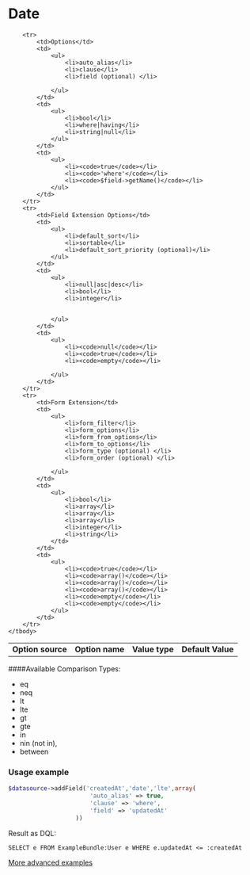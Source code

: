 # Date

<table>
    <head>
        <tr>
            <td><b>Option source</b></td>
            <td><b>Option name</b></td>
            <td><b>Value type</b></td>
            <td><b>Default Value</b></td>
        </tr>
    </head>
    <tbody>

        <tr>
            <td>Options</td>
            <td>
                <ul>
                    <li>auto_alias</li>
                    <li>clause</li>
                    <li>field (optional) </li>

                </ul>
            </td>
            <td>
                <ul>
                    <li>bool</li>
                    <li>where|having</li>
                    <li>string|null</li>
                </ul>
            </td>
            <td>
                <ul>
                    <li><code>true</code></li>
                    <li><code>'where'</code></li>
                    <li><code>$field->getName()</code></li>
                </ul>
            </td>
        </tr>
        <tr>
            <td>Field Extension Options</td>
            <td>
                <ul>
                    <li>default_sort</li>
                    <li>sortable</li>
                    <li>default_sort_priority (optional)</li>
                </ul>
            </td>
            <td>
                <ul>
                    <li>null|asc|desc</li>
                    <li>bool</li>
                    <li>integer</li>


                </ul>
            </td>
            <td>
                <ul>
                    <li><code>null</code></li>
                    <li><code>true</code></li>
                    <li><code>empty</code></li>

                </ul>
            </td>
        </tr>
        <tr>
            <td>Form Extension</td>
            <td>
                <ul>
                    <li>form_filter</li>
                    <li>form_options</li>
                    <li>form_from_options</li>
                    <li>form_to_options</li>
                    <li>form_type (optional) </li>
                    <li>form_order (optional) </li>

                </ul>
            </td>
            <td>
                <ul>
                    <li>bool</li>
                    <li>array</li>
                    <li>array</li>
                    <li>array</li>
                    <li>integer</li>
                    <li>string</li>
                </td>
            </td>
            <td>
                <ul>
                    <li><code>true</code></li>
                    <li><code>array()</code></li>
                    <li><code>array()</code></li>
                    <li><code>array()</code></li>
                    <li><code>empty</code></li>
                    <li><code>empty</code></li>
                </ul>
            </td>
        </tr>
    </tbody>
</table>

####Available Comparison Types:
* eq
* neq
* lt
* lte
* gt
* gte
* in
* nin (not in),
* between

### Usage example

```php
$datasource->addField('createdAt','date','lte',array(
                       'auto_alias' => true,
                       'clause' => 'where',
                       'field' => 'updatedAt'
                   ))
```

Result as DQL:
```dql
SELECT e FROM ExampleBundle:User e WHERE e.updatedAt <= :createdAt
```

[More advanced examples](https://github.com/fsi-open/datasource/blob/master/doc/en/drivers/doctrine-orm.md#advanced-use-with-querybuilder)